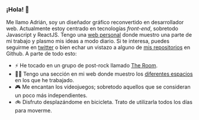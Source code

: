 ### ¡Hola! 👋

Me llamo Adrián, soy un diseñador gráfico reconvertido en desarrollador web. Actualmente estoy centrado en tecnologías _front-end_, sobretodo Javascript y ReactJS. Tengo una [web personal](https://ardi.land) donde muestro una parte de mi trabajo y plasmo mis ideas a modo diario. Si te interesa, puedes seguirme en [twitter](https://twitter.com/ardillan_) o bien echar un vistazo a alguno de [mis repositorios](https://github.com/ardillan?tab=repositories) en Github. A parte de todo esto:

- ⚡ He tocado en un grupo de post-rock llamado [The Room](https://somostheroom.bandcamp.com).
- 👨‍💻 Tengo una sección en mi web donde muestro los [diferentes espacios](https://ardi.land/espacios) en los que he trabajado.
- 🎮 Me encantan los videojuegos; sobretodo aquellos que se consideran un poco más independientes.
- 🚲 Disfruto desplazándome en bicicleta. Trato de utilizarla todos los días para moverme.
